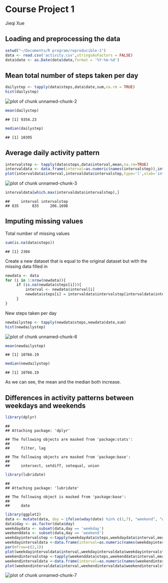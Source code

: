 # Course Project 1
Jieqi Xue

## Loading and preprocessing the data

```r
setwd("~/Documents/R program/reproducible-1")
data <- read.csv('activity.csv',stringsAsFactors = FALSE)
data$date <- as.Date(data$date,format = '%Y-%m-%d')
```
## Mean total number of steps taken per day

```r
dailystep <- tapply(data$steps,data$date,sum,na.rm = TRUE)
hist(dailystep)
```

![plot of chunk unnamed-chunk-2](figure/unnamed-chunk-2-1.png)

```r
mean(dailystep)
```

```
## [1] 9354.23
```

```r
median(dailystep)
```

```
## [1] 10395
```
## Average daily activity pattern

```r
intervalstep <- tapply(data$steps,data$interval,mean,na.rm=TRUE)
intervaldata <- data.frame(interval=as.numeric(names(intervalstep)),intervalstep)
plot(intervaldata$interval,intervaldata$intervalstep,type='l',xlab='interval',ylab='steps')
```

![plot of chunk unnamed-chunk-3](figure/unnamed-chunk-3-1.png)

```r
intervaldata[which.max(intervaldata$intervalstep),]
```

```
##     interval intervalstep
## 835      835     206.1698
```
## Imputing missing values

Total number of missing values

```r
sum(is.na(data$steps))
```

```
## [1] 2304
```
Create a new dataset that is equal to the original dataset but with the missing data filled in

```r
newdata <- data
for (i in 1:nrow(newdata)){
     if (is.na(newdata$steps[i])){
         interval <- newdata$interval[i]
         newdata$steps[i] = intervaldata$intervalstep[intervaldata$interval == interval]
     }
}
```
New steps taken per day

```r
newdailystep <- tapply(newdata$steps,newdata$date,sum)
hist(newdailystep)
```

![plot of chunk unnamed-chunk-6](figure/unnamed-chunk-6-1.png)

```r
mean(newdailystep)
```

```
## [1] 10766.19
```

```r
median(newdailystep)
```

```
## [1] 10766.19
```
As we can see, the mean and the median both increase.

## Differences in activity patterns between weekdays and weekends

```r
library(dplyr)
```

```
## 
## Attaching package: 'dplyr'
```

```
## The following objects are masked from 'package:stats':
## 
##     filter, lag
```

```
## The following objects are masked from 'package:base':
## 
##     intersect, setdiff, setequal, union
```

```r
library(lubridate)
```

```
## 
## Attaching package: 'lubridate'
```

```
## The following object is masked from 'package:base':
## 
##     date
```

```r
library(ggplot2)
data <- mutate(data, day = ifelse(wday(date) %in% c(1,7), "weekend", "weekday"))
data$day <- as.factor(data$day)
weekdaydata <- subset(data,day == 'weekday')
weekenddata <- subset(data,day == 'weekend')
weekdayintervalstep <-tapply(weekdaydata$steps,weekdaydata$interval,mean,na.rm=TRUE)
weekdayintervaldata <-data.frame(interval=as.numeric(names(weekdayintervalstep)),weekdayintervalstep)
par(mfrow=c(2,1))
plot(weekdayintervaldata$interval,weekdayintervaldata$weekdayintervalstep,type='l',xlab='interval',ylab='steps',main ='weekday')
weekendintervalstep <-tapply(weekenddata$steps,weekenddata$interval,mean,na.rm=TRUE)
weekendintervaldata <-data.frame(interval=as.numeric(names(weekendintervalstep)),weekendintervalstep)
plot(weekendintervaldata$interval,weekendintervaldata$weekendintervalstep,type='l',xlab='interval',ylab='steps',main ='weekend')
```

![plot of chunk unnamed-chunk-7](figure/unnamed-chunk-7-1.png)
